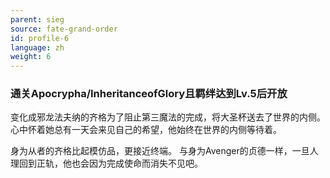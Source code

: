 ```yaml
---
parent: sieg
source: fate-grand-order
id: profile-6
language: zh
weight: 6
---
```


### 通关Apocrypha/InheritanceofGlory且羁绊达到Lv.5后开放

变化成邪龙法夫纳的齐格为了阻止第三魔法的完成，将大圣杯送去了世界的内侧。
心中怀着她总有一天会来见自己的希望，他始终在世界的内侧等待着。

身为从者的齐格比起模仿品，更接近终端。
与身为Avenger的贞德一样，一旦人理回到正轨，他也会因为完成使命而消失不见吧。
